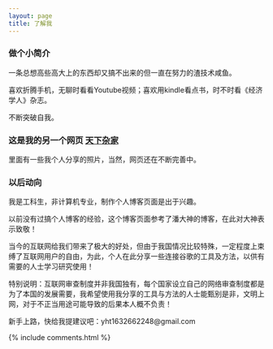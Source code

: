```yaml
---
layout: page
title: 了解我
---
```


<h3>做个小简介</h3>
一条总想高些高大上的东西却又搞不出来的但一直在努力的渣技术咸鱼。
<p>
喜欢折腾手机，无聊时看看Youtube视频；喜欢用kindle看点书，时不时看《经济学人》杂志。
<p>
不断突破自我。

<p>
<p>

<h3>这是我的另一个网页
<a target="_blank" href="https://zajiaht.com"> 天下杂家 </a></h3>
<p>
里面有一些我个人分享的照片，当然，网页还在不断完善中。

<p>
<p>
<p>
<h3> 以后动向</h3>  

<p>

我是工科生，非计算机专业，制作个人博客页面是出于兴趣。

<p>
以前没有过搞个人博客的经验，这个博客页面参考了潘大神的博客，在此对大神表示致敬！

<p>

当今的互联网给我们带来了极大的好处，但由于我国情况比较特殊，一定程度上束缚了互联网用户的自由，为此，个人在此分享一些连接谷歌的工具及方法，以供有需要的人士学习研究使用！
<p>
特别说明：互联网审查制度并非我国独有，每个国家设立自己的网络审查制度都是为了本国的发展需要，我希望使用我分享的工具与方法的人士能甄别是非，文明上网，对于不正当用途可能导致的后果本人概不负责！

<p>
新手上路，快给我提建议吧：yht1632662248@gmail.com



<p>


<p>



<p>

<p>

<p>


{% include comments.html %}
